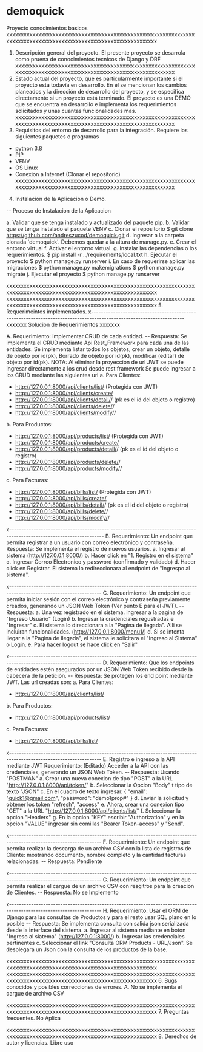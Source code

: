 # demoquick
Proyecto conocimientos basicos
xxxxxxxxxxxxxxxxxxxxxxxxxxxxxxxxxxxxxxxxxxxxxxxxxxxxxxxxxxxxxxxxxxxxxxxxxxxxxxxxxxxxxxxxxxxxxxxxxxxxxxxxxxxxxxxxxxxxx
1. Descripción general del proyecto.
El presente proyecto se desarrola como pruena de conocimientos tecnicos de Django y DRF
xxxxxxxxxxxxxxxxxxxxxxxxxxxxxxxxxxxxxxxxxxxxxxxxxxxxxxxxxxxxxxxxxxxxxxxxxxxxxxxxxxxxxxxxxxxxxxxxxxxxxxxxxxxxxxxxxxxxx
2. Estado actual del proyecto, que es particularmente importante si el proyecto está todavía en desarrollo. En él se mencionan los cambios planeados y la dirección de desarrollo del proyecto, y se especifica directamente si un proyecto está terminado.
El proyecto es una DEMO que se encuentra en desarrollo e implementa los requerimientos solicitados y unas cuantas funcionalidades mas.
xxxxxxxxxxxxxxxxxxxxxxxxxxxxxxxxxxxxxxxxxxxxxxxxxxxxxxxxxxxxxxxxxxxxxxxxxxxxxxxxxxxxxxxxxxxxxxxxxxxxxxxxxxxxxxxxxxxxx
3. Requisitos del entorno de desarrollo para la integración.
Requiere los siguientes paquetes o programas
- python 3.8
- PIP
- VENV
- OS Linux
- Conexion a Internet (Clonar el repositorio)
xxxxxxxxxxxxxxxxxxxxxxxxxxxxxxxxxxxxxxxxxxxxxxxxxxxxxxxxxxxxxxxxxxxxxxxxxxxxxxxxxxxxxxxxxxxxxxxxxxxxxxxxxxxxxxxxxxxxx
4. Instalación de la Aplicacion o Demo.

-- Proceso de Instalacion de la Aplicacion 

a. Validar que se tenga instalado y actualizado del paquete pip.
b. Validar que se tenga instalado el paquete VENV
c. Clonar el repositorio
	$ git clone https://github.com/andreszucod/demoquick.git
d. Ingresar a la carpeta clonada 'demoquick'. Debemos quedar a la altura de manage.py.
e. Crear el entorno virtual
f. Activar el entorno virtual.
g. Instalar las dependencias o los requerimientos.
	$ pip install -r ../requirements/local.txt
h. Ejecutar el proyecto
	$ python manage.py runserver
i. En caso de requerirse aplicar las migraciones
	$ python manage.py makemigrations
	$ python manage.py migrate
j. Ejecutar el proyecto
	$ python manage.py runserver

xxxxxxxxxxxxxxxxxxxxxxxxxxxxxxxxxxxxxxxxxxxxxxxxxxxxxxxxxxxxxxxxxxxxxxxxxxxxxxxxxxxxxxxxxxxxxxxxxxxxxxxxxxxxxxxxxxxxx
xxxxxxxxxxxxxxxxxxxxxxxxxxxxxxxxxxxxxxxxxxxxxxxxxxxxxxxxxxxxxxxxxxxxxxxxxxxxxxxxxxxxxxxxxxxxxxxxxxxxxxxxxxxxxxxxxxxxx
5. Requerimeintos implementados.
x--------------------------------------------------------------------------------------------------------------------
xxxxxxx Solucion de Requerimientos xxxxxxx

A. Requerimiento: Implementar CRUD de cada entidad.
-- Respuesta: Se implementa el CRUD mediante Api Rest_Framework para cada una de las entidades. Se implementa listar todos los objetos, crear un objeto, detalle de objeto por id(pk), Borrado de objeto por id(pk), modificar (editar) de objeto por id(pk). 
NOTA: Al eliminar la proyeccion de url JWT se puede ingresar directamente a los crud desde rest framework
Se puede ingresar a los CRUD mediante las siguientes url
a. Para Clientes:
- http://127.0.0.1:8000/api/clients/list/ (Protegida con JWT)
- http://127.0.0.1:8000/api/clients/create/
- http://127.0.0.1:8000/api/clients/detail/<pk>/   (pk es el id del objeto o registro)
- http://127.0.0.1:8000/api/clients/delete/<pk>/
- http://127.0.0.1:8000/api/clients/modify/<pk>/

b. Para Productos:
- http://127.0.0.1:8000/api/products/list/  (Protegida con JWT)
- http://127.0.0.1:8000/api/products/create/
- http://127.0.0.1:8000/api/products/detail/<pk>/   (pk es el id del objeto o registro)
- http://127.0.0.1:8000/api/products/delete/<pk>/
- http://127.0.0.1:8000/api/products/modify/<pk>/

c. Para Facturas:
- http://127.0.0.1:8000/api/bills/list/  (Protegida con JWT)
- http://127.0.0.1:8000/api/bills/create/
- http://127.0.0.1:8000/api/bills/detail/<pk>/   (pk es el id del objeto o registro)
- http://127.0.0.1:8000/api/bills/delete/<pk>/
- http://127.0.0.1:8000/api/bills/modify/<pk>/

x----------------------------------------- ---------------------------------------------------------------------------
B. Requerimiento: Un endpoint que permita registrar a un usuario con correo electrónico y contraseña.
Respuesta: Se implementa el registro de nuevos usuarios.
a. Ingresar al sistema (http://127.0.0.1:8000/)
b. Hacer click en "1. Registro en el sistema"
c. Ingresar Correo Electronico y password (confirmado y validado)
d. Hacer click en Registrar. El sistema lo redireccionara al endpoint de "Ingrespo al sistema".

x--------------------------------------------------------------------------------------------------------------------
C. Requerimiento: Un endpoint que permita iniciar sesión con el correo electrónico y contraseña previamente creados, generando un JSON Web Token (Ver punto E para el JWT).
-- Respuesta: 
a. Una vez registrado en el sistema. ingresar a la pagina de "Ingreso Usuario" (Login)
b. Ingresar la credenciales regustradas e "Ingresar"
c. El sistema lo direccionara a la "Pagina de llegada". Alli se incluiran funcionalidades. (http://127.0.0.1:8000/menu1/)
d. Si se intenta llegar a la "Pagina de llegada", el sistema le solicitara el "Ingreso al Sistema" o Login.
e. Para hacer logout se hace click en "Salir"

x--------------------------------------------------------------------------------------------------------------------
D. Requerimiento: Que los endpoints de entidades estén asegurados por un JSON Web Token recibido desde la cabecera de la petición.
-- Respuesta: Se protegen los end point mediante JWT. Las url creadas son:
a. Para Clientes:
- http://127.0.0.1:8000/api/clients/list/

b. Para Productos:
- http://127.0.0.1:8000/api/products/list/

c. Para Facturas:
- http://127.0.0.1:8000/api/bills/list/

x--------------------------------------------------------------------------------------------------------------------
E. Registro e ingreso a la API mediante JWT
Requerimiento: (Editado) Acceder a la API con las credenciales, generando un JSON Web Token.
-- Respuesta: Usando "POSTMAN"
a. Crear una nueva conexion de tipo "POST" a la URL "http://127.0.0.1:8000/api/token/"
b. Seleccionar la Opcion "Body" t tipo de texto "JSON"
c. En el cuadro de texto ingresar.
{
    "email": "quick1@gmail.com",
    "password": "demo1prop#"
}
d. Enviar la solicitud y obtener los token "refresh", "access"
e. Ahora, crear una conexion tipo "GET" a la URL  "http://127.0.0.1:8000/api/clients/list/"
f. Seleccionar la opcion "Headers"
g. En la opcion "KEY" escribir "Authorization" y en la opcion "VALUE" ingresar sin comillas "Bearer Token-access" y "Send".


x--------------------------------------------------------------------------------------------------------------------
F. Requerimiento: Un endpoint que permita realizar la descarga de un archivo CSV con la lista de registros de Cliente: mostrando documento, nombre completo y la cantidad facturas relacionadas.
-- Respuesta: Pendiente

x--------------------------------------------------------------------------------------------------------------------
G. Requerimiento: Un endpoint que permita realizar el cargue de un archivo CSV con resgitros para la creacion de Clientes.
-- Respuesta: No se Implemento

x--------------------------------------------------------------------------------------------------------------------
H. Requerimiento: Usar el ORM de Django para las consultas de Productos y para el resto usar SQL plano en lo posible
-- Respuesta: Se implementa consulta con salida json serializada desde la interface del sistema.
a. Ingresar al sistema mediante en boton "Ingreso al siatema" (http://127.0.0.1:8000/)
b. Ingresar las credenciales pertinentes
c. Seleccionar el link "Consulta ORM Products - URL/Json". Se desplegara un Json con la consulta de los productos de la base.

xxxxxxxxxxxxxxxxxxxxxxxxxxxxxxxxxxxxxxxxxxxxxxxxxxxxxxxxxxxxxxxxxxxxxxxxxxxxxxxxxxxxxxxxxxxxxxxxxxxxxxxxxxxxxxxxxxxxx
xxxxxxxxxxxxxxxxxxxxxxxxxxxxxxxxxxxxxxxxxxxxxxxxxxxxxxxxxxxxxxxxxxxxxxxxxxxxxxxxxxxxxxxxxxxxxxxxxxxxxxxxxxxxxxxxxxxxx
6. Bugs conocidos y posibles correcciones de errores.
A. No se implementa el cargue de archivo CSV

xxxxxxxxxxxxxxxxxxxxxxxxxxxxxxxxxxxxxxxxxxxxxxxxxxxxxxxxxxxxxxxxxxxxxxxxxxxxxxxxxxxxxxxxxxxxxxxxxxxxxxxxxxxxxxxxxxxxx
7. Preguntas frecuentes.
No Aplica

xxxxxxxxxxxxxxxxxxxxxxxxxxxxxxxxxxxxxxxxxxxxxxxxxxxxxxxxxxxxxxxxxxxxxxxxxxxxxxxxxxxxxxxxxxxxxxxxxxxxxxxxxxxxxxxxxxxxx
8. Derechos de autor y licencias.
Libre uso
